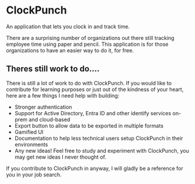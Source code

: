 # ClockPunch
An application that lets you clock in and track time.

There are a surprising number of organizations out there still tracking employee time using paper and pencil. This application is for those organizations to have an easier way to do it, for free. 

## Theres still work to do....

There is still a lot of work to do with ClockPunch. If you would like to contribute for learning purposes or just out of the kindness of your heart, here are a few things I need help with building: 

- Stronger authentication
- Support for Active Directory, Entra ID and other identify services on-prem and cloud-based
- Export button to allow data to be exported in multiple formats
- Gamified UI
- Documentation to help less technical users setup ClockPunch in their environments
- Any new ideas! Feel free to study and experiment with ClockPunch, you may get new ideas I never thought of.
  

If you contribute to ClockPunch in anyway, I will gladly be a reference for you in your job search. 
